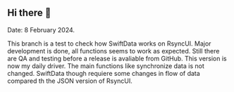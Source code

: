 ## Hi there 👋

Date: 8 February 2024.

This branch is a test to check how SwiftData works on RsyncUI. Major development is done, all functions seems to work as expected. Still there are QA and testing before a release is avaliable from GitHub. This version is now my daily driver. The main functions like synchronize data is not changed. SwiftData though requiere some changes in flow of data compared th the JSON version of RsyncUI.

